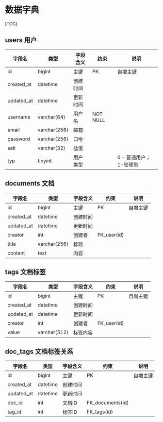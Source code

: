 # 数据字典

[TOC]

## users 用户

| 字段名     | 类型         | 字段含义 | 约束     | 说明                   |
| ---------- | ------------ | -------- | -------- | ---------------------- |
| id         | bigint       | 主键     | PK       | 自增主键               |
| created_at | datetime     | 创建时间 |          |                        |
| updated_at | datetime     | 更新时间 |          |                        |
| username   | varchar(64)  | 用户名   | NOT NULL |                        |
| email      | varchar(256) | 邮箱     |          |                        |
| password   | varchar(256) | 口令     |          |                        |
| salt       | varchar(32)  | 盐值     |          |                        |
| typ        | tinyint      | 用户类型 |          | 0 - 普通用户；1-管理员 |

## documents 文档

| 字段名     | 类型         | 字段含义 | 约束        | 说明     |
| ---------- | ------------ | -------- | ----------- | -------- |
| id         | bigint       | 主键     | PK          | 自增主键 |
| created_at | datetime     | 创建时间 |             |          |
| updated_at | datetime     | 更新时间 |             |          |
| creator    | int          | 创建者   | FK_user(id) |          |
| title      | varchar(256) | 标题     |             |          |
| content    | text         | 内容     |             |          |


## tags 文档标签

| 字段名     | 类型         | 字段含义 | 约束        | 说明     |
| ---------- | ------------ | -------- | ----------- | -------- |
| id         | bigint       | 主键     | PK          | 自增主键 |
| created_at | datetime     | 创建时间 |             |          |
| updated_at | datetime     | 更新时间 |             |          |
| creator    | int          | 创建者   | FK_user(id) |          |
| value      | varchar(512) | 标签内容 |             |          |

## doc_tags 文档标签关系

| 字段名     | 类型     | 字段含义 | 约束             | 说明     |
| ---------- | -------- | -------- | ---------------- | -------- |
| id         | bigint   | 主键     | PK               | 自增主键 |
| created_at | datetime | 创建时间 |                  |          |
| updated_at | datetime | 更新时间 |                  |          |
| doc_id     | int      | 文档ID   | FK_documents(id) |          |
| tag_id     | int      | 标签ID   | FK_tags(id)      |          |

